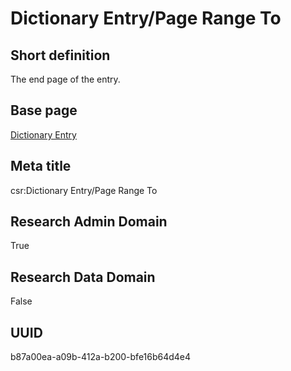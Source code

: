 # Dictionary Entry/Page Range To
## Short definition
The end page of the entry.
## Base page
[Dictionary Entry](../../Objects/Dictionary%20Entry.md)
## Meta title
csr:Dictionary Entry/Page Range To
## Research Admin Domain
True
## Research Data Domain
False
## UUID
b87a00ea-a09b-412a-b200-bfe16b64d4e4
